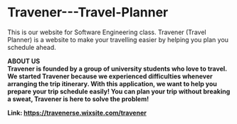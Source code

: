 # Travener---Travel-Planner
This is our website for Software Engineering class. Travener (Travel Planner) is a website to make your travelling easier by helping you plan you schedule ahead.

<b>ABOUT US<b><br>
Travener is founded by a group of university students who love to travel. We started Travener because we experienced difficulties whenever arranging the trip itinerary. With this application, we want to help you prepare your trip schedule easily! You can plan your trip without breaking a sweat, Travener is here to solve the problem!

Link: https://travenerse.wixsite.com/travener
